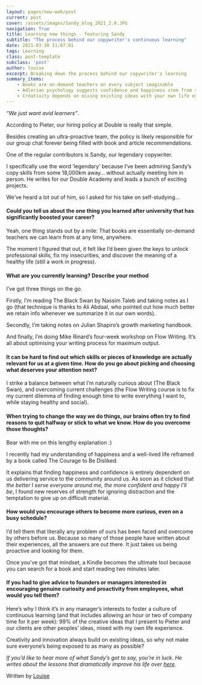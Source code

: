 ```yaml
---
layout: pages/new-web/post
current: post
cover: /assets/images/Sandy_blog_2021_2.0.JPG
navigation: True
title: Learning new things - featuring Sandy
subtitle: "The process behind our copywriter's continuous learning"
date: 2021-03-30 11:07:01
tags: Learning
class: post-template
subclass: 'post'
author: louise
excerpt: Breaking down the process behind our copywriter's learning
summary_items:
    - Books are on-demand teachers on every subject imaginable
    - Adlerian psychology suggests confidence and happiness stem from serving other people
    - Creativity depends on mixing existing ideas with your own life experience
---
```


*“We just want avid learners”*.

According to Pieter, our hiring policy at Double is really that simple.

Besides creating an ultra-proactive team, the policy is likely responsible for our group chat forever being filled with book and article recommendations.

One of the regular contributors is Sandy, our legendary copywriter.

I specifically use the word ‘legendary’ because I’ve been admiring Sandy’s copy skills from some 18,000km away… without actually meeting him in person. He writes for our Double Academy and leads a bunch of exciting projects.

We’ve heard a lot out of him, so I asked for his take on self-studying...

#### **Could you tell us about the one thing you learned after university that has significantly boosted your career?**

Yeah, one thing stands out by a mile: That books are essentially on-demand teachers we can learn from at any time, anywhere.

The moment I figured that out, it felt like I’d been given the keys to unlock professional skills, fix my insecurities, and discover the meaning of a healthy life (still a work in progress).

#### **What are you currently learning? Describe your method**

I’ve got three things on the go.

Firstly, I’m reading The Black Swan by Nassim Taleb and taking notes as I go (that technique is thanks to Ali Abdaal, who pointed out how much better we retain info whenever we summarize it in our own words).

Secondly, I’m taking notes on Julian Shapiro’s growth marketing handbook.

And finally, I’m doing Mike Rinard’s four-week workshop on Flow Writing. It’s all about optimising your writing process for maximum output.


#### **It can be hard to find out which skills or pieces of knowledge are actually relevant for us at a given time. How do you go about picking and choosing what deserves your attention next?**

I strike a balance between what I’m naturally curious about (The Black Swan), and overcoming current challenges (the Flow Writing course is to fix my current dilemma of finding enough time to write everything I want to, while staying healthy and social).


#### **When trying to change the way we do things, our brains often try to find reasons to quit halfway or stick to what we know. How do you overcome those thoughts?**

Bear with me on this lengthy explanation :)

I recently had my understanding of happiness and a well-lived life reframed by a book called The Courage to Be Disliked.

It explains that finding happiness and confidence is entirely dependent on us delivering service to the community around us. As soon as it clicked that *the better I serve everyone around me, the more confident and happy I’ll be*, I found new reserves of strength for ignoring distraction and the temptation to give up on difficult material.


#### **How would you encourage others to become more curious, even on a busy schedule?**

I’d tell them that literally any problem of ours has been faced and overcome by others before us. Because so many of those people have written about their experiences, all the answers are out there. It just takes us being proactive and looking for them.

Once you’ve got that mindset, a Kindle becomes the ultimate tool because you can search for a book and start reading two minutes later.


#### **If you had to give advice to founders or managers interested in encouraging genuine curiosity and proactivity from employees, what would you tell them?**

Here’s why I think it’s in any manager’s interests to foster a culture of continuous learning (and that includes allowing an hour or two of company time for it per week): 99% of the creative ideas that I present to Pieter and our clients are other peoples’ ideas, mixed with my own life experience.

Creativity and innovation always build on existing ideas, so why not make sure everyone’s being exposed to as many as possible?

*If you’d like to hear more of what Sandy’s got to say, you’re in luck. He writes about the lessons that dramatically improve his life over [here](https://subscribe.sandyradburnd.com/).*

Written by [Louise](https://www.linkedin.com/in/louise-de-sadeleer/)

